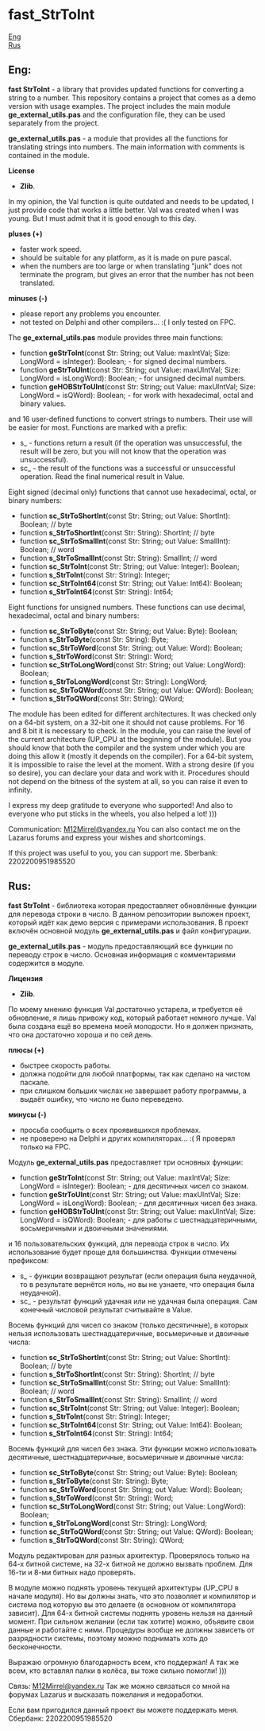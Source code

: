 # fast_StrToInt

[Eng](#English)  
[Rus](#Russian)

<a name="English"></a>Eng:
-------------

**fast StrToInt** - a library that provides updated functions for converting a string to a number. This repository contains a project that comes as a demo
version with usage examples. The project includes the main module __ge_external_utils.pas__ and the configuration file, they can be used separately from the
project.

**ge_external_utils.pas** - a module that provides all the functions for translating strings into numbers. The main information with comments is contained
in the module.

**License**
- __Zlib__.

In my opinion, the Val function is quite outdated and needs to be updated, I just provide code that works a little better. Val was created when I was young.
But I must admit that it is good enough to this day.

**pluses (+)**
- faster work speed.
- should be suitable for any platform, as it is made on pure pascal.
- when the numbers are too large or when translating "junk" does not terminate the program, but gives an error that the number has not been translated.

**minuses (-)**
- please report any problems you encounter.
- not tested on Delphi and other compilers... :( I only tested on FPC.

The __ge_external_utils.pas__ module provides three main functions:
- function __geStrToInt__(const Str: String; out Value: maxIntVal; Size: LongWord = isInteger): Boolean; - for signed decimal numbers.
- function __geStrToUInt__(const Str: String; out Value: maxUIntVal; Size: LongWord = isLongWord): Boolean; - for unsigned decimal numbers.
- function __geHOBStrToUInt__(const Str: String; out Value: maxUIntVal; Size: LongWord = isQWord): Boolean; - for work with hexadecimal, octal and binary values.

and 16 user-defined functions to convert strings to numbers. Their use will be easier for most. Functions are marked with a prefix:
* s_ - functions return a result (if the operation was unsuccessful, the result will be zero, but you will not know that the operation was unsuccessful).
* sc_ - the result of the functions was a successful or unsuccessful operation. Read the final numerical result in Value.

Eight signed (decimal only) functions that cannot use hexadecimal, octal, or binary numbers:
- function __sc_StrToShortInt__(const Str: String; out Value: ShortInt): Boolean;    // byte
- function __s_StrToShortInt__(const Str: String): ShortInt;                         // byte
- function __sc_StrToSmallInt__(const Str: String; out Value: SmallInt): Boolean;    // word
- function __s_StrToSmallInt__(const Str: String): SmallInt;                         // word
- function __sc_StrToInt__(const Str: String; out Value: Integer): Boolean;
- function __s_StrToInt__(const Str: String): Integer;
- function __sc_StrToInt64__(const Str: String; out Value: Int64): Boolean;
- function __s_StrToInt64__(const Str: String): Int64;

Eight functions for unsigned numbers. These functions can use decimal, hexadecimal, octal and binary numbers:
- function __sc_StrToByte__(const Str: String; out Value: Byte): Boolean;
- function __s_StrToByte__(const Str: String): Byte;
- function __sc_StrToWord__(const Str: String; out Value: Word): Boolean;
- function __s_StrToWord__(const Str: String): Word;
- function __sc_StrToLongWord__(const Str: String; out Value: LongWord): Boolean;
- function __s_StrToLongWord__(const Str: String): LongWord;
- function __sc_StrToQWord__(const Str: String; out Value: QWord): Boolean;
- function __s_StrToQWord__(const Str: String): QWord;

The module has been edited for different architectures. It was checked only on a 64-bit system, on a 32-bit one it should not cause problems. For 16 and 8 bit
it is necessary to check.
In the module, you can raise the level of the current architecture (UP_CPU at the beginning of the module). But you should know that both the compiler and the
system under which you are doing this allow it (mostly it depends on the compiler). For a 64-bit system, it is impossible to raise the level at the moment.
With a strong desire (if you so desire), you can declare your data and work with it. Procedures should not depend on the bitness of the system at all, so you
can raise it even to infinity.

I express my deep gratitude to everyone who supported! And also to everyone who put sticks in the wheels, you also helped a lot! )))

Communication: M12Mirrel@yandex.ru
You can also contact me on the Lazarus forums and express your wishes and shortcomings.

If this project was useful to you, you can support me. Sberbank:
2202200951985520

<a name="Russian"></a>Rus:
-------------

**fast StrToInt** - библиотека которая предоставляет обновлённые функции для перевода строки в число. В данном репозитории выложен проект, который идёт как
демо версия с примерами использования. В проект включён основной модуль __ge_external_utils.pas__ и файл конфигурации.

**ge_external_utils.pas** - модуль предоставляющий все функции по переводу строк в число. Основная информация с комментариями содержится в модуле.

**Лицензия**
- __Zlib__.

По моему мнению функция Val достаточно устарела, и требуется её обновление, я лишь привожу код, который работает немного лучше. Val была создана ещё во
времена моей молодости. Но я должен признать, что она достаточно хороша и по сей день.

**плюсы (+)**
- быстрее скорость работы.
- должна подойти для любой платформы, так как сделано на чистом паскале.
- при слишком больших числах не завершает работу программы, а выдаёт ошибку, что число не было переведено.

**минусы (-)**
- просьба сообщить о всех проявившихся проблемах.
- не проверено на Delphi и других компиляторах... :( Я проверял только на FPC.

Модуль __ge_external_utils.pas__ предоставляет три основных функции:
- function __geStrToInt__(const Str: String; out Value: maxIntVal; Size: LongWord = isInteger): Boolean; - для десятичных чисел со знаком.
- function __geStrToUInt__(const Str: String; out Value: maxUIntVal; Size: LongWord = isLongWord): Boolean; - для десятичных чисел без знака.
- function __geHOBStrToUInt__(const Str: String; out Value: maxUIntVal; Size: LongWord = isQWord): Boolean; - для работы с шестнадцатеричными, восьмеричными
и двоичными значениями.

и 16 пользовательских функций, для перевода строк в число. Их использование будет проще для большинства. Функции отмечены префиксом:
* s_ - функции возвращают результат (если операция была неудачной, то в результате вернётся ноль, но вы не узнаете, что операция была неудачной).
* sc_ - результат функций удачная или не удачная была операция. Сам конечный числовой результат считывайте в Value.

Восемь функций для чисел со знаком (только десятичные), в которых нельзя использовать шестнадцатеричные, восьмеричные и двоичные числа:
- function __sc_StrToShortInt__(const Str: String; out Value: ShortInt): Boolean;    // byte
- function __s_StrToShortInt__(const Str: String): ShortInt;                         // byte
- function __sc_StrToSmallInt__(const Str: String; out Value: SmallInt): Boolean;    // word
- function __s_StrToSmallInt__(const Str: String): SmallInt;                         // word
- function __sc_StrToInt__(const Str: String; out Value: Integer): Boolean;
- function __s_StrToInt__(const Str: String): Integer;
- function __sc_StrToInt64__(const Str: String; out Value: Int64): Boolean;
- function __s_StrToInt64__(const Str: String): Int64;

Восемь функций для чисел без знака. Эти функции можно использовать десятичные, шестнадцатеричные, восьмеричные и двоичные числа:
- function __sc_StrToByte__(const Str: String; out Value: Byte): Boolean;
- function __s_StrToByte__(const Str: String): Byte;
- function __sc_StrToWord__(const Str: String; out Value: Word): Boolean;
- function __s_StrToWord__(const Str: String): Word;
- function __sc_StrToLongWord__(const Str: String; out Value: LongWord): Boolean;
- function __s_StrToLongWord__(const Str: String): LongWord;
- function __sc_StrToQWord__(const Str: String; out Value: QWord): Boolean;
- function __s_StrToQWord__(const Str: String): QWord;

Модуль редактирован для разных архитектур. Проверялось только на 64-х битной системе, на 32-х битной не должно вызвать проблем. Для 16-ти и 8-ми битных надо
проверять.

В модуле можно поднять уровень текущей архитектуры (UP_CPU в начале модуля). Но вы должны знать, что это позволяет и компилятор и система под которую вы это
делаете (в основном от компилятора зависит). Для 64-х битной системы поднять уровень нельзя на данный момент. При сильном желании (если так хотите) можно,
объявите свои данные и работайте с ними. Процедуры вообще не должны зависеть от разрядности системы, поэтому можно поднимать хоть до бесконечности.

Выражаю огромную благодарность всем, кто поддержал! А так же всем, кто вставлял палки в колёса, вы тоже сильно помогли! )))

Связь: M12Mirrel@yandex.ru
Так же можно связаться со мной на форумах Lazarus и высказать пожелания и недоработки.

Если вам пригодился данный проект вы можете поддержать меня. Сбербанк:
2202200951985520
